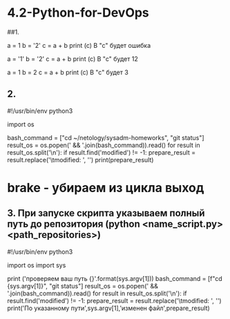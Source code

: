 # 4.2-Python-for-DevOps

##1.

a = 1
b = '2'
c = a + b
print (c)
В "с" будет ошибка

a = '1'
b = '2'
c = a + b
print (c)
В "с" будет 12

a = 1
b = 2
c = a + b
print (c)
В "с" будет 3

## 2.

#!/usr/bin/env python3

import os

bash_command = ["cd ~/netology/sysadm-homeworks", "git status"]
result_os = os.popen(' && '.join(bash_command)).read()
for result in result_os.split('\n'):
    if result.find('modified') != -1:
        prepare_result = result.replace('\tmodified:   ', '')
        print(prepare_result)
#       brake - убираем из цикла выход

## 3. При запуске скрипта указываем полный путь до репозитория (python <name_script.py> <path_repositories>)
#!/usr/bin/env python3

import os
import sys

print ('проверяем ваш путь {}'.format(sys.argv[1]))
bash_command = [f"cd {sys.argv[1]}", "git status"] 
result_os = os.popen(' && '.join(bash_command)).read()
for result in result_os.split('\n'):
    if result.find('modified') != -1: 
        prepare_result = result.replace('\tmodified:   ', '')
        print('По указанному пути',sys.argv[1],'изменен файл',prepare_result)
   

